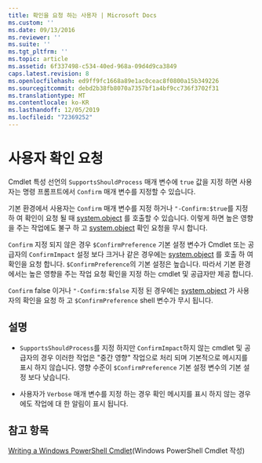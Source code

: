 ```yaml
---
title: 확인을 요청 하는 사용자 | Microsoft Docs
ms.custom: ''
ms.date: 09/13/2016
ms.reviewer: ''
ms.suite: ''
ms.tgt_pltfrm: ''
ms.topic: article
ms.assetid: 6f337498-c534-40ed-968a-09d4d9ca3849
caps.latest.revision: 8
ms.openlocfilehash: ed9ff9fc1668a89e1ac0ceac8f0800a15b349226
ms.sourcegitcommit: debd2b38fb8070a7357bf1a4bf9cc736f3702f31
ms.translationtype: MT
ms.contentlocale: ko-KR
ms.lasthandoff: 12/05/2019
ms.locfileid: "72369252"
---
```

# <a name="users-requesting-confirmation"></a>사용자 확인 요청

Cmdlet 특성 선언의 `SupportsShouldProcess` 매개 변수에 `true` 값을 지정 하면 사용자는 명령 프롬프트에서 `Confirm` 매개 변수를 지정할 수 있습니다.

기본 환경에서 사용자는 `Confirm` 매개 변수를 지정 하거나 `"-Confirm:$true`를 지정 하 여 확인이 요청 될 때 [system.object](/dotnet/api/System.Management.Automation.Cmdlet.ShouldProcess) 를 호출할 수 있습니다. 이렇게 하면 높은 영향을 주는 작업에도 불구 하 고 [system.object](/dotnet/api/System.Management.Automation.Cmdlet.ShouldProcess) 확인 요청을 무시 합니다.

`Confirm` 지정 되지 않은 경우 `$ConfirmPreference` 기본 설정 변수가 Cmdlet 또는 공급자의 `ConfirmImpact` 설정 보다 크거나 같은 경우에는 [system.object](/dotnet/api/System.Management.Automation.Cmdlet.ShouldProcess) 를 호출 하 여 확인을 요청 합니다. `$ConfirmPreference`의 기본 설정은 높습니다. 따라서 기본 환경에서는 높은 영향을 주는 작업 요청 확인을 지정 하는 cmdlet 및 공급자만 제공 합니다.

`Confirm` false 이거나 `"-Confirm:$false` 지정 된 경우에는 [system.object](/dotnet/api/System.Management.Automation.Cmdlet.ShouldProcess) 가 사용자의 확인을 요청 하 고 `$ConfirmPreference` shell 변수가 무시 됩니다.

## <a name="remarks"></a>설명

- `SupportsShouldProcess`를 지정 하지만 `ConfirmImpact`하지 않는 cmdlet 및 공급자의 경우 이러한 작업은 "중간 영향" 작업으로 처리 되며 기본적으로 메시지를 표시 하지 않습니다. 영향 수준이 `$ConfirmPreference` 기본 설정 변수의 기본 설정 보다 낮습니다.

- 사용자가 `Verbose` 매개 변수를 지정 하는 경우 확인 메시지를 표시 하지 않는 경우에도 작업에 대 한 알림이 표시 됩니다.

## <a name="see-also"></a>참고 항목

[Writing a Windows PowerShell Cmdlet](./writing-a-windows-powershell-cmdlet.md)(Windows PowerShell Cmdlet 작성)
